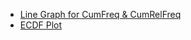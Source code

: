 - [Line Graph for CumFreq & CumRelFreq]([SC]-Descriptive-Analytics/[SC]-Data-Visualisation/[M]-(CumFreq-&-CumRelFreq)-Line-Graph.md)
- [ECDF Plot]([SC]-Descriptive-Analytics/[SC]-Data-Visualisation/[M]-ECDF-Plot.md)
